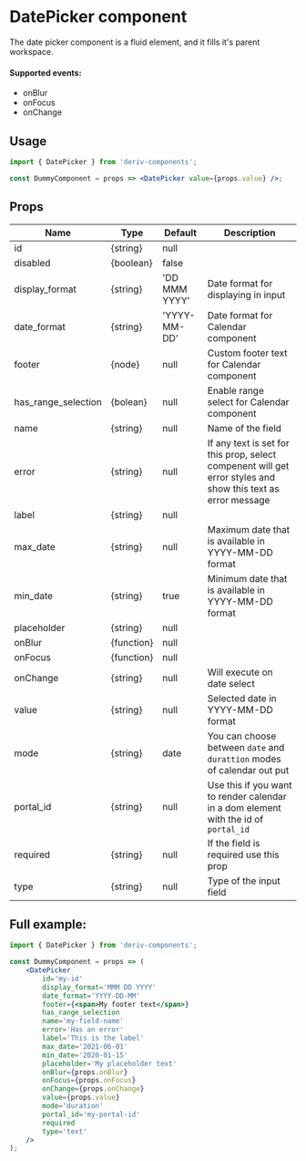 # DatePicker component

The date picker component is a fluid element, and it fills it's parent workspace.

#### Supported events:

- onBlur
- onFocus
- onChange

## Usage

```jsx
import { DatePicker } from 'deriv-components';

const DummyComponent = props => <DatePicker value={props.value} />;
```

## Props

| Name                | Type       | Default       | Description                                                                                                  |
| ------------------- | ---------- | ------------- | ------------------------------------------------------------------------------------------------------------ |
| id                  | {string}   | null          |                                                                                                              |
| disabled            | {boolean}  | false         |                                                                                                              |
| display_format      | {string}   | 'DD MMM YYYY' | Date format for displaying in input                                                                          |
| date_format         | {string}   | 'YYYY-MM-DD'  | Date format for Calendar component                                                                           |
| footer              | {node}     | null          | Custom footer text for Calendar component                                                                    |
| has_range_selection | {bolean}   | null          | Enable range select for Calendar component                                                                   |
| name                | {string}   | null          | Name of the field                                                                                            |
| error               | {string}   | null          | If any text is set for this prop, select compenent will get error styles and show this text as error message |
| label               | {string}   | null          |                                                                                                              |
| max_date            | {string}   | null          | Maximum date that is available in YYYY-MM-DD format                                                          |
| min_date            | {string}   | true          | Minimum date that is available in YYYY-MM-DD format                                                          |
| placeholder         | {string}   | null          |                                                                                                              |
| onBlur              | {function} | null          |                                                                                                              |
| onFocus             | {function} | null          |                                                                                                              |
| onChange            | {string}   | null          | Will execute on date select                                                                                  |
| value               | {string}   | null          | Selected date in YYYY-MM-DD format                                                                           |
| mode                | {string}   | date          | You can choose between `date` and `durattion` modes of calendar out put                                      |
| portal_id           | {string}   | null          | Use this if you want to render calendar in a dom element with the id of `portal_id`                          |
| required            | {string}   | null          | If the field is required use this prop                                                                       |
| type                | {string}   | null          | Type of the input field                                                                                      |

## Full example:

```jsx
import { DatePicker } from 'deriv-components';

const DummyComponent = props => (
    <DatePicker
        id='my-id'
        display_format='MMM DD YYYY'
        date_format='YYYY-DD-MM'
        footer={<span>My footer text</span>}
        has_range_selection
        name='my-field-name'
        error='Has an error'
        label='This is the label'
        max_date='2021-06-01'
        min_date='2020-01-15'
        placeholder='My placeholder text'
        onBlur={props.onBlur}
        onFocus={props.onFocus}
        onChange={props.onChange}
        value={props.value}
        mode='duration'
        portal_id='my-portal-id'
        required
        type='text'
    />
);
```
